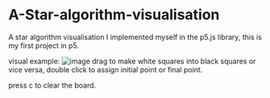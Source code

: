 # A-Star-algorithm-visualisation
A star algorithm visualisation I implemented myself in the p5.js library, this is my first project in p5.

visual example:
![image](https://user-images.githubusercontent.com/74025356/115313683-a236b900-a16b-11eb-9de5-12d4c8240c8f.png)
drag to make white squares into black squares or vice versa, double click to assign initial point or final point.

press c to clear the board.
